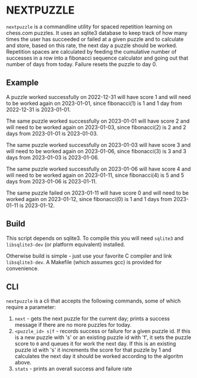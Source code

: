 # NEXTPUZZLE

`nextpuzzle` is a commandline utility for spaced repetition learning on chess.com puzzles.  It uses an sqlite3 database to keep track of how many times the user has succeeded or failed at a given puzzle and to calculate and store, based on this rate, the next day a puzzle should be worked.  Repetition spaces are calculated by feeding the cumulative number of successes in a row into a fibonacci sequence calculator and going out that number of days from today.  Failure resets the puzzle to day 0.

## Example


A puzzle worked successfully on 2022-12-31 will have score 1 and will need to be worked again on 2023-01-01, since fibonacci(1) is 1 and 1 day from 2022-12-31 is 2023-01-01.

The same puzzle worked successfully on 2023-01-01 will have score 2 and will need to be worked again on 2023-01-03, since fibonacci(2) is 2 and 2 days from 2023-01-01 is 2023-01-03.

The same puzzle worked successfully on 2023-01-03 will have score 3 and will need to be worked again on 2023-01-06, since fibonacci(3) is 3 and 3 days from 2023-01-03 is 2023-01-06.

The same puzzle worked successfully on 2023-01-06 will have score 4 and will need to be worked again on 2023-01-11, since fibonacci(4) is 5 and 5 days from 2023-01-06 is 2023-01-11.

The same puzzle failed on 2023-01-11 will have score 0 and will need to be worked again on 2023-01-12, since fibonacci(0) is 1 and 1 days from 2023-01-11 is 2023-01-12.

## Build

This script depends on sqlite3.  To compile this you will need `sqlite3` and `libsqlite3-dev` (or platform equivalent) installed.

Otherwise build is simple - just use your favorite C compiler and link `libsqlite3-dev`.  A Makefile (which assumes gcc) is provided for convenience.

## CLI

`nextpuzzle` is a cli that accepts the following commands, some of which require a parameter:

1. `next` - gets the next puzzle for the current day; prints a success message if there are no more puzzles for today.
1. `<puzzle_id> s|f` - records success or failure for a given puzzle id.  If this is a new puzzle with 's' or an existing puzzle id with 'f', it sets the puzzle score to `0` and queues it for work the next day. If this is an existing puzzle id with 's' it increments the score for that puzzle by 1 and calculates the next day it should be worked according to the algoritm above.
1. `stats` - prints an overall success and failure rate
